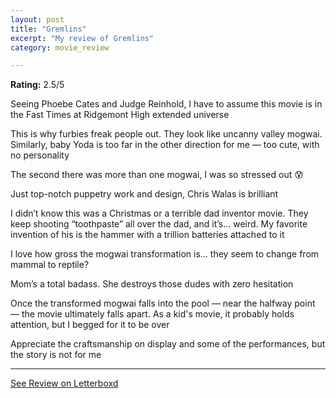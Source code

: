```yaml
---
layout: post
title: "Gremlins"
excerpt: "My review of Gremlins"
category: movie_review

---
```


**Rating:** 2.5/5

Seeing Phoebe Cates and Judge Reinhold, I have to assume this movie is in the Fast Times at Ridgemont High extended universe

This is why furbies freak people out. They look like uncanny valley mogwai. Similarly, baby Yoda is too far in the other direction for me — too cute, with no personality

The second there was more than one mogwai, I was so stressed out 😰 

Just top-notch puppetry work and design, Chris Walas is brilliant

I didn’t know this was a Christmas or a terrible dad inventor movie. They keep shooting “toothpaste” all over the dad, and it’s… weird. My favorite invention of his is the hammer with a trillion batteries attached to it

I love how gross the mogwai transformation is… they seem to change from mammal to reptile? 

Mom’s a total badass. She destroys those dudes with zero hesitation

Once the transformed mogwai falls into the pool — near the halfway point — the movie ultimately falls apart. As a kid's movie, it probably holds attention, but I begged for it to be over

Appreciate the craftsmanship on display and some of the performances, but the story is not for me

<hr>

[See Review on Letterboxd](https://boxd.it/4arKc9)
